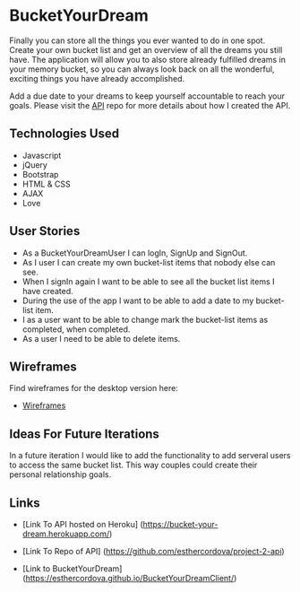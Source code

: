 # BucketYourDream

Finally you can store all the things you ever wanted to do in one spot. Create your own bucket list and get an overview of all the dreams you still have. The application will allow you to also store already fulfilled dreams in your memory bucket, so you can always look back on all the wonderful, exciting things you have already accomplished.

Add a due date to your dreams to keep yourself accountable to reach your goals. Please visit the [API](https://github.com/esthercordova/project-2-api) repo for more details about how I created the API.

## Technologies Used

* Javascript
* jQuery
* Bootstrap
* HTML & CSS
* AJAX
* Love

## User Stories

* As a BucketYourDreamUser I can logIn, SignUp and SignOut.
* As I user I can create my own bucket-list items that nobody else can see.
* When I signIn again I want to be able to see all the bucket list items I have created.
* During the use of the app I want to be able to add a date to my bucket-list item.
* I as a user want to be able to change mark the bucket-list items as completed, when completed.
* As a user I need to be able to delete items.

## Wireframes

Find wireframes for the desktop version here:
* [Wireframes](https://drive.google.com/file/d/0B25Uw_1rZmBMY2pyV2xMZTNvVWM/view?usp=sharing)

## Ideas For Future Iterations

In a future iteration I would like to add the functionality to add serveral users to access the same bucket list. This way couples could create their personal relationship goals.

## Links

* [Link To API hosted on Heroku] (https://bucket-your-dream.herokuapp.com/)

* [Link To Repo of API] (https://github.com/esthercordova/project-2-api)

* [Link to BucketYourDream] (https://esthercordova.github.io/BucketYourDreamClient/)
